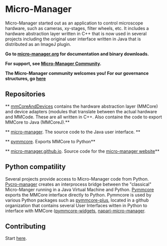 # Micro-Manager

Micro-Manager started out as an application to control microscope hardware, 
such as cameras, xy-stages, filter wheels, etc. It includes a hardware abstraction layer written in C++ that is now used in several projects including the original user interface written in Java that is distributed as an ImageJ plugin.

**Go to [micro-manager.org](https://micro-manager.org) for documentation and
binary downloads.**

**For support, see [Micro-Manager
Community](https://micro-manager.org/Micro-Manager_Community).**

**The Micro-Manager community welcomes you!  For our governance structures, 
go [here](https://github.com/micro-manager/micro-manager/tree/main/governance)**


## Repositories

** [mmCoreAndDevices](https://github.com/micro-manager/mmCoreAndDevices) contains the hardware abstraction layer (MMCore) and device adapters (modules that translate between the actual hardware and MMCode.  These are all written in C++. Also containe the code to export MMCore to Java (MMCoreJ).**

** [micro-manager](https://github.com/micro-manager/micro-manager). The source code to the Java user interface. ** 

** [pymmcore](https://github.com/micro-manager/pymmcore). Exports MMCore to Python**

** [micro-manager.github.io](https://github.com/micro-manager.github.io). Source code for the [micro-manager website](https://micro-manager.org)**


## Python compatility
Several projects provide access to Micro-Manager code from Python. [Pycro-manager](https://github.com/micro-manager/pycro-manager) creates an interprocess bridge between the "classical" Micro-Manger running in a Java Virtual Machine and Python.  [Pymmcore](https://github.com/micro-manager/pymmcore) exports the MMCore interface directly to Python.  Pymmcore is used by various Python packages such as [pymmcore-plus](https://github.com/pymmcore-plus/pymmcore-plus), located in a github organization that contains several User Interfaces witten in Python to interface with MMCore ([pymmcore-widgets](https://github.com/pymmcore-plus/pymmcore-widgets), [napari-micro-manager](https://github.com/pymmcore-plus/napari-micromanager). 


## Contributing

Start [here](https://micro-manager.org/Building_and_debugging_Micro-Manager_source_code).
